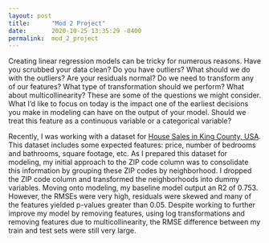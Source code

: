 ```yaml
---
layout: post
title:      "Mod 2 Project"
date:       2020-10-25 13:35:29 -0400
permalink:  mod_2_project
---
```



Creating linear regression models can be tricky for numerous reasons. Have you scrubbed your data clean? Do you have outliers? What should we do with the outliers? Are your residuals normal? Do we need to transform any of our features? What type of transformation should we perform? What about multicollinearity? These are some of the questions we might consider. What I’d like to focus on today is the impact one of the earliest decisions you make in modeling can have on the output of your model. Should we treat this feature as a continuous variable or a categorical variable?
 
 Recently, I was working with a dataset for [House Sales in King County, USA](https://www.kaggle.com/harlfoxem/housesalesprediction). This dataset includes some expected features: price, number of bedrooms and bathrooms, square footage, etc. As I prepared this dataset for modeling, my initial approach to the ZIP code column was to consolidate this information by grouping these ZIP codes by neighborhood. I dropped the ZIP code column and transformed the neighborhoods into dummy variables. Moving onto modeling, my baseline model output an R2 of 0.753. However, the RMSEs were very high, residuals were skewed and many of the features yielded p-values greater than 0.05. Despite working to further improve my model by removing features, using log transformations and removing features due to multicollinearity, the RMSE difference between my train and test sets were still very large. 


